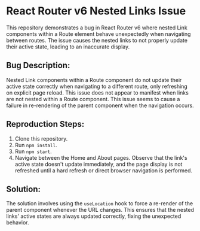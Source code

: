 # React Router v6 Nested Links Issue

This repository demonstrates a bug in React Router v6 where nested Link components within a Route element behave unexpectedly when navigating between routes.  The issue causes the nested links to not properly update their active state, leading to an inaccurate display. 

## Bug Description:
Nested Link components within a Route component do not update their active state correctly when navigating to a different route, only refreshing on explicit page reload.  This issue does not appear to manifest when links are not nested within a Route component.  This issue seems to cause a failure in re-rendering of the parent component when the navigation occurs.

## Reproduction Steps:
1. Clone this repository.
2. Run `npm install`.
3. Run `npm start`.
4. Navigate between the Home and About pages. Observe that the link's active state doesn't update immediately, and the page display is not refreshed until a hard refresh or direct browser navigation is performed. 

## Solution:
The solution involves using the `useLocation` hook to force a re-render of the parent component whenever the URL changes. This ensures that the nested links' active states are always updated correctly, fixing the unexpected behavior.